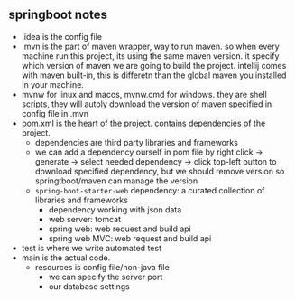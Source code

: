 ## springboot notes
- .idea is the config file
- .mvn is the part of maven wrapper, way to run maven. so when every machine run this project, its using the same maven version. it specify which version of maven we are going to build the project. intellij comes with maven built-in, this is differetn than the global maven you installed in your machine.
- mvnw for linux and macos, mvnw.cmd for windows. they are shell scripts, they will autoly download the version of maven specified in config file in .mvn  
- pom.xml is the heart of the project. contains dependencies of the project.
  - dependencies are third party libraries and frameworks
  - we can add a dependency ourself in pom file by right click -> generate -> select needed dependency -> click top-left button to download specified dependency, but we should remove version so springtboot/maven can manage the version
  - `spring-boot-starter-web` dependency: a curated collection of libraries and frameworks
    - dependency working with json data 
    - web server: tomcat
    - spring web: web request and build api
    - spring web MVC: web request and build api
- test is where we write automated test
- main is the actual code. 
  - resources is config file/non-java file
    - we can specify the server port
    - our database settings